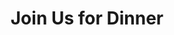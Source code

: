 ---
pid: mp141
title: Join Us for Dinner
location_transcription: City Hall/Dillworth Park
coordinates: "[-75.164384442602, 39.952451096813]"
zipcode: '19148'
gen_neighborhood: South Philadelphia
neighborhood: Whitman,Pennsport,South Philadelphia
outside_phl: 
age: '31'
age_range: 30-39
instagram: 
image_file_name: mp_141.jpg
proposal_transcription: I would like to see a monument depicting the variety of faces
  from different refugee, immigrant roups that make up this diverse city. Perhaps
  a depiction of a group over a dinner table, with each unique person bringing a cultural
  dish that represents their culture. Smiles and laughter should tell the message
  of how we all can learn and grow from our differences and how our city is better
  with diversity.
topic: Food,Immigration,Inclusivity,Unity
topic_summary: 0, 0, 0, 0, 0, 0
type: Image
keywords_other: diversity, difference
credit: Xayasith Vongnwrath
image_labels: 
twitter: 
facebook: 
permalink: "/monuments/mp141/"
layout: item-page
---